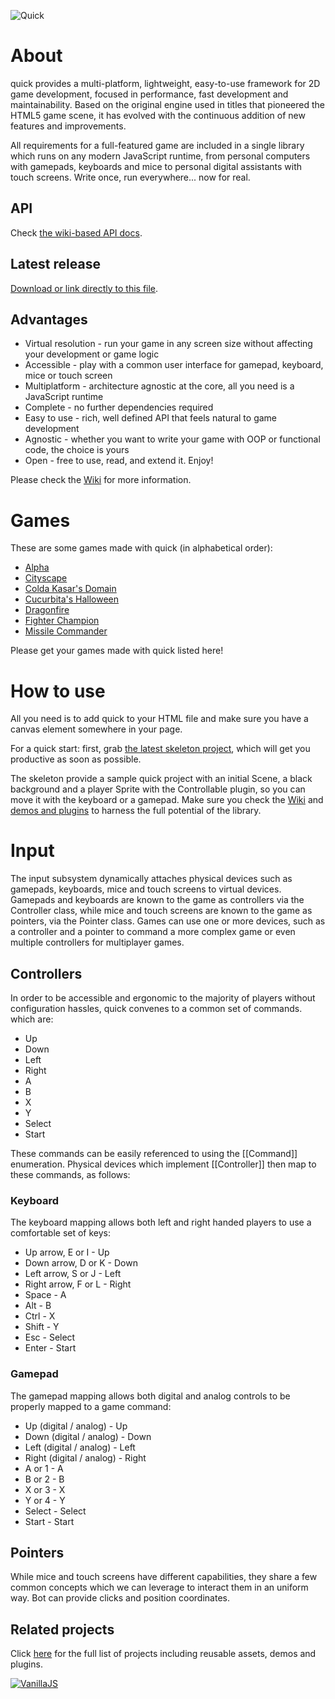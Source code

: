 ![Quick][logo]
# About
quick provides a multi-platform, lightweight, easy-to-use framework for 2D game development, focused in performance, fast development and maintainability. Based on the original engine used in titles that pioneered the HTML5 game scene, it has evolved with the continuous addition of new features and improvements.

All requirements for a full-featured game are included in a single library which runs on any modern JavaScript runtime, from personal computers with gamepads, keyboards and mice to personal digital assistants with touch screens. Write once, run everywhere... now for real.

## API
Check [the wiki-based API docs](https://github.com/quick-developers/quick/wiki).

## Latest release
[Download or link directly to this file](https://cdn.rawgit.com/quick-developers/quick/v6.0.3/quick.js).

## Advantages
* Virtual resolution - run your game in any screen size without affecting your development or game logic
* Accessible - play with a common user interface for gamepad, keyboard, mice or touch screen
* Multiplatform - architecture agnostic at the core, all you need is a JavaScript runtime
* Complete - no further dependencies required
* Easy to use - rich, well defined API that feels natural to game development
* Agnostic - whether you want to write your game with OOP or functional code, the choice is yours
* Open - free to use, read, and extend it. Enjoy!

Please check the [Wiki](https://github.com/quick-developers/quick/wiki) for more information.

# Games
These are some games made with quick (in alphabetical order):
* [Alpha](http://diogoschneider.github.io/games/alpha/)
* [Cityscape](https://www.kongregate.com/games/diogoschneider/cityscape/)
* [Colda Kasar's Domain](http://coldmass.com.br/coldakasar/)
* [Cucurbita's Halloween](http://www.kongregate.com/games/bbastudios/cucurbitas-halloween)
* [Dragonfire](http://staudt.github.io/dragonfire/)
* [Fighter Champion](https://rawgit.com/csfeijo/fighter-champion/master/index.html)
* [Missile Commander](http://staudt.github.io/missile-commander/)

Please get your games made with quick listed here!

# How to use
All you need is to add quick to your HTML file and make sure you have a canvas element somewhere in your page.

For a quick start: first, grab [the latest skeleton project](https://github.com/quick-developers/quick-skel), which will get you productive as soon as possible.

The skeleton provide a sample quick project with an initial Scene, a black background and a player Sprite with the Controllable plugin, so you can move it with the keyboard or a gamepad. Make sure you check the [Wiki](https://github.com/quick-developers/quick/wiki) and [demos and plugins](https://github.com/quick-developers) to harness the full potential of the library.

# Input
The input subsystem dynamically attaches physical devices such as gamepads, keyboards, mice and touch screens to virtual devices. Gamepads and keyboards are known to the game as controllers via the Controller class, while mice and touch screens are known to the game as pointers, via the Pointer class. Games can use one or more devices, such as a controller and a pointer to command a more complex game or even multiple controllers for multiplayer games.

## Controllers
In order to be accessible and ergonomic to the majority of players without configuration hassles, quick convenes to a common set of commands. which are:
* Up
* Down
* Left
* Right
* A
* B
* X
* Y
* Select
* Start

These commands can be easily referenced to using the [[Command]] enumeration. Physical devices which implement [[Controller]] then map to these commands, as follows:

### Keyboard
The keyboard mapping allows both left and right handed players to use a comfortable set of keys:
* Up arrow, E or I - Up
* Down arrow, D or K - Down
* Left arrow, S or J - Left
* Right arrow, F or L - Right
* Space - A
* Alt - B
* Ctrl - X
* Shift - Y
* Esc - Select
* Enter - Start

### Gamepad
The gamepad mapping allows both digital and analog controls to be properly mapped to a game command:
* Up (digital / analog) - Up
* Down (digital / analog) - Down
* Left (digital / analog) - Left
* Right (digital / analog) - Right
* A or 1 - A
* B or 2 - B
* X or 3 - X
* Y or 4 - Y
* Select - Select
* Start - Start

## Pointers
While mice and touch screens have different capabilities, they share a few common concepts which we can leverage to interact them in an uniform way. Bot can provide clicks and position coordinates.

## Related projects
Click [here](https://github.com/quick-developers) for the full list of projects including reusable assets, demos and plugins.

[![VanillaJS](http://vanilla-js.com/assets/button.png)](http://vanilla-js.com)

[logo]: http://quick-developers.github.io/quick/logo.png
        "Quick logo thanks to Fernanda L. Staudt"
